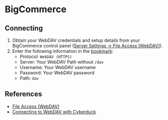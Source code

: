 BigCommerce
====

## Connecting

1. Obtain your WebDAV credentials and setup details from your BigCommerce control panel ([Server Settings → File Access (WebDAV)](http://login.bigcommerce.com/deep-links/settings/file-access)).
2. Enter the following information in the [bookmark](../../cyberduck/bookmarks.md):
	- Protocol: `WebDAV (HTTPS)`
	- Server: Your WebDAV Path without `/dav`
	- Username: Your WebDAV username
	- Password: Your WebDAV password
	- Path: `dav`

## References

- [File Access (WebDAV)](https://support.bigcommerce.com/s/article/File-Access-WebDAV)
- [Connecting to WebDAV with Cyberduck](https://support.bigcommerce.com/s/article/File-Access-WebDAV#cyberduck)